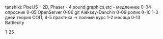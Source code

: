 tanshiki: PixelJS - 2D, Phaser - 4 sound,graphics,etc - медленнее
0-04 опросник
0-05 OpenServer
0-06 git Aleksey-Danchin
0-09 ролик
0-10 1-3 дней теория ООП, 4-5 практика -> полный курс 1-2 месяца
0-13 Battlecity

1-25
